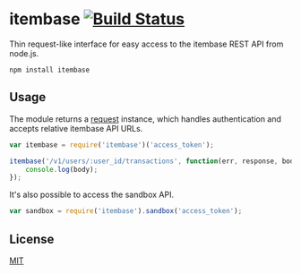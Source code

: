 # itembase [![Build Status](https://travis-ci.org/e-conomic/node-itembase.svg?branch=master)](https://travis-ci.org/e-conomic/node-itembase)

Thin request-like interface for easy access to the itembase REST API from node.js.

	npm install itembase

## Usage

The module returns a [request](https://github.com/request/request) instance, which handles authentication and accepts relative itembase API URLs.

```javascript
var itembase = require('itembase')('access_token');

itembase('/v1/users/:user_id/transactions', function(err, response, body) {
	console.log(body);
});
```

It's also possible to access the sandbox API.

```javascript
var sandbox = require('itembase').sandbox('access_token');
```

## License

[MIT](http://opensource.org/licenses/MIT)
